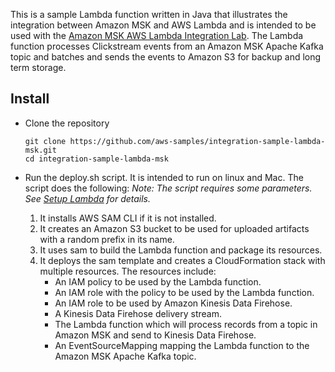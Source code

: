 This is a sample Lambda function written in Java that illustrates the integration between Amazon MSK and AWS Lambda and 
is intended to be used with the [Amazon MSK AWS Lambda Integration Lab](https://amazonmsk-labs.workshop.aws/en/msklambda.html).
The Lambda function processes Clickstream events from an Amazon MSK Apache Kafka topic and batches and sends the events to 
Amazon S3 for backup and long term storage.

## Install

   * Clone the repository

         git clone https://github.com/aws-samples/integration-sample-lambda-msk.git
         cd integration-sample-lambda-msk
    
   * Run the deploy.sh script. It is intended to run on linux and Mac. The script does the following:
   *Note: The script requires some parameters. See [Setup Lambda](https://amazonmsk-labs.workshop.aws/en/msklambda/setuplambda.html) for details.*
    
       1. It installs AWS SAM CLI if it is not installed.
       2. It creates an Amazon S3 bucket to be used for uploaded artifacts with a random prefix in its name.
       3. It uses sam to build the Lambda function and package its resources.
       4. It deploys the sam template and creates a CloudFormation stack with multiple resources. The resources include:
           * An IAM policy to be used by the Lambda function.
           * An IAM role with the policy to be used by the Lambda function.
           * An IAM role to be used by Amazon Kinesis Data Firehose.
           * A Kinesis Data Firehose delivery stream.
           * The Lambda function which will process records from a topic in Amazon MSK and send to Kinesis Data Firehose.
           * An EventSourceMapping mapping the Lambda function to the Amazon MSK Apache Kafka topic.
    
    
